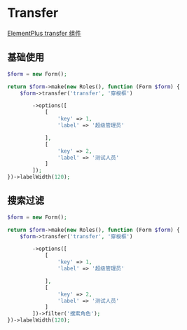 # Transfer

[ElementPlus transfer 组件](https://element-plus.org/zh-CN/component/transfer.html)

## 基础使用

```php
$form = new Form();

return $form->make(new Roles(), function (Form $form) {
    $form->transfer('transfer', '穿梭框')

        ->options([
            [
                'key' => 1,
                'label' => '超级管理员'

            ],
            [
                'key' => 2,
                'label' => '测试人员'
            ]
        ]);
})->labelWidth(120);
```

## 搜索过滤

```php
$form = new Form();

return $form->make(new Roles(), function (Form $form) {
    $form->transfer('transfer', '穿梭框')

        ->options([
            [
                'key' => 1,
                'label' => '超级管理员'

            ],
            [
                'key' => 2,
                'label' => '测试人员'
            ]
        ])->filter('搜索角色');
})->labelWidth(120);
```
